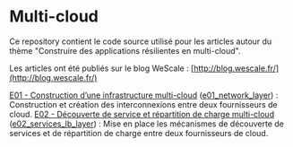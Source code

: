# Multi-cloud

Ce repository contient le code source utilisé pour les articles autour du thème "Construire des applications résilientes en multi-cloud".  

Les articles ont été publiés sur le blog WeScale : [http://blog.wescale.fr/](http://blog.wescale.fr/)

[E01 - Construction d’une infrastructure multi-cloud](http://blog.wescale.fr/saga-de-lete-e01-construction-dune-infrastructure-multi-cloud) ([e01_network_layer](e01_network_layer/)) : Construction et création des interconnexions entre deux fournisseurs de cloud.
[E02 - Découverte de service et répartition de charge multi-cloud](http://blog.wescale.fr/saga-de-lete-e02-decouverte-de-service-et-repartition-de-charge-multi-cloud) ([e02_services_lb_layer](e02_services_lb_layer/)) : Mise en place les mécanismes de découverte de services et de répartition de charge entre deux fournisseurs de cloud.
